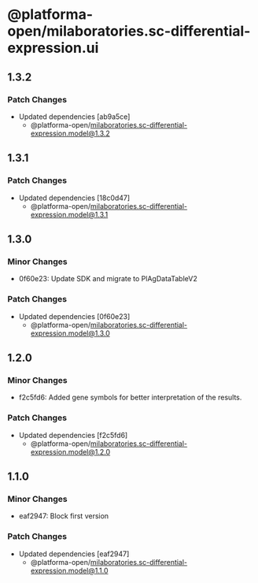# @platforma-open/milaboratories.sc-differential-expression.ui

## 1.3.2

### Patch Changes

- Updated dependencies [ab9a5ce]
  - @platforma-open/milaboratories.sc-differential-expression.model@1.3.2

## 1.3.1

### Patch Changes

- Updated dependencies [18c0d47]
  - @platforma-open/milaboratories.sc-differential-expression.model@1.3.1

## 1.3.0

### Minor Changes

- 0f60e23: Update SDK and migrate to PlAgDataTableV2

### Patch Changes

- Updated dependencies [0f60e23]
  - @platforma-open/milaboratories.sc-differential-expression.model@1.3.0

## 1.2.0

### Minor Changes

- f2c5fd6: Added gene symbols for better interpretation of the results.

### Patch Changes

- Updated dependencies [f2c5fd6]
  - @platforma-open/milaboratories.sc-differential-expression.model@1.2.0

## 1.1.0

### Minor Changes

- eaf2947: Block first version

### Patch Changes

- Updated dependencies [eaf2947]
  - @platforma-open/milaboratories.sc-differential-expression.model@1.1.0
